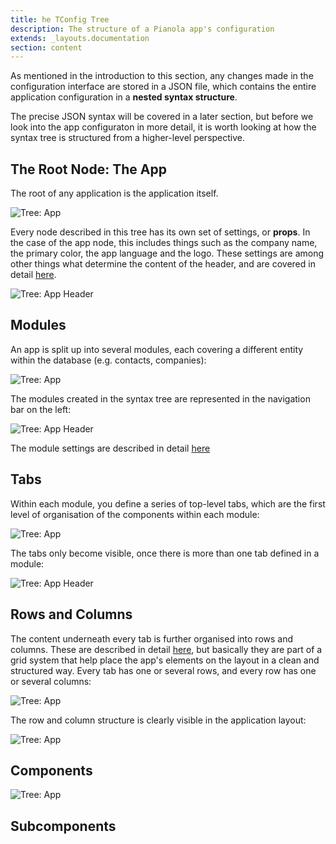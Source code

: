 ```yaml
---
title: he TConfig Tree
description: The structure of a Pianola app's configuration
extends: _layouts.documentation
section: content
---
```


As mentioned in the introduction to this section, any changes made in the configuration interface are stored in a JSON file, which contains the entire application configuration in a **nested syntax structure**.

The precise JSON syntax will be covered in a later section, but before we look into the app configuraton in more detail, it is worth looking at how the syntax tree is structured from a higher-level perspective.

## The Root Node: The App

The root of any application is the application itself.

![Tree: App](/assets/img/tree_app.png)

Every node described in this tree has its own set of settings, or **props**. In the case of the app node, this
includes things such as the company name, the primary color, the app language and the logo. These settings are among other things what determine the content of the header, and are covered in detail [here](app_config).

![Tree: App Header](/assets/img/tree_app_example.png)

## Modules

An app is split up into several modules, each covering a different entity within the database (e.g. contacts, companies):

![Tree: App](/assets/img/tree_modules.png)

The modules created in the syntax tree are represented in the navigation bar on the left:

![Tree: App Header](/assets/img/tree_modules_example.png)

The module settings are described in detail [here](module_config)

## Tabs

Within each module, you define a series of top-level tabs, which are the first level of organisation of the components within each module:

![Tree: App](/assets/img/tree_tabs.png)

The tabs only become visible, once there is more than one tab defined in a module:

![Tree: App Header](/assets/img/tree_tabs_example.png)

## Rows and Columns

The content underneath every tab is further organised into rows and columns. These are described in detail [here](tabs), but basically they are part of a grid system that help place the app's elements on the layout in a clean and structured way. Every tab has one or several rows, and every row has one or several columns:

![Tree: App](/assets/img/tree_columns.png)

The row and column structure is clearly visible in the application layout:

![Tree: App](/assets/img/tree_rows_and_columns_example.png)

## Components

![Tree: App](/assets/img/tree_components.png)

## Subcomponents
